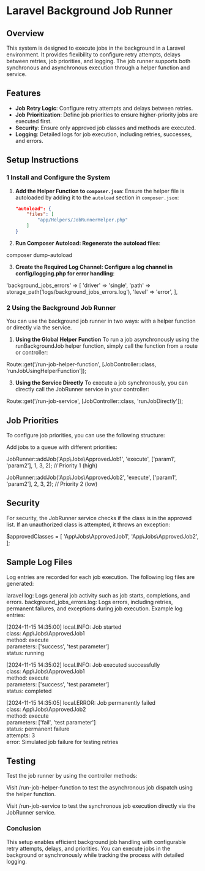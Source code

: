 # Laravel Background Job Runner

## Overview

This system is designed to execute jobs in the background in a Laravel environment. It provides flexibility to configure retry attempts, delays between retries, job priorities, and logging. The job runner supports both synchronous and asynchronous execution through a helper function and service.

## Features
- **Job Retry Logic**: Configure retry attempts and delays between retries.
- **Job Prioritization**: Define job priorities to ensure higher-priority jobs are executed first.
- **Security**: Ensure only approved job classes and methods are executed.
- **Logging**: Detailed logs for job execution, including retries, successes, and errors.

## Setup Instructions

### 1 Install and Configure the System

1. **Add the Helper Function to `composer.json`**:
   Ensure the helper file is autoloaded by adding it to the `autoload` section in `composer.json`:

   ```json
   "autoload": {
       "files": [
           "app/Helpers/JobRunnerHelper.php"
       ]
   }
2. **Run Composer Autoload: Regenerate the autoload files**:

composer dump-autoload

3. **Create the Required Log Channel: Configure a log channel in config/logging.php for error handling**:

'background_jobs_errors' => [
    'driver' => 'single',
    'path' => storage_path('logs/background_jobs_errors.log'),
    'level' => 'error',
],

### 2 Using the Background Job Runner

You can use the background job runner in two ways: with a helper function or directly via the service.

1. **Using the Global Helper Function**
To run a job asynchronously using the runBackgroundJob helper function, simply call the function from a route or controller:

Route::get('/run-job-helper-function', [JobController::class, 'runJobUsingHelperFunction']);

3. **Using the Service Directly**
To execute a job synchronously, you can directly call the JobRunner service in your controller:

Route::get('/run-job-service', [JobController::class, 'runJobDirectly']);

## Job Priorities
To configure job priorities, you can use the following structure:

Add jobs to a queue with different priorities:

JobRunner::addJob('App\\Jobs\\ApprovedJob1', 'execute', ['param1', 'param2'], 1, 3, 2); // Priority 1 (high)

JobRunner::addJob('App\\Jobs\\ApprovedJob2', 'execute', ['param1', 'param2'], 2, 3, 2); // Priority 2 (low)

## Security
For security, the JobRunner service checks if the class is in the approved list. If an unauthorized class is attempted, it throws an exception:

$approvedClasses = [
    'App\\Jobs\\ApprovedJob1',
    'App\\Jobs\\ApprovedJob2',
];

## Sample Log Files
Log entries are recorded for each job execution. The following log files are generated:

laravel log: Logs general job activity such as job starts, completions, and errors.
background_jobs_errors.log: Logs errors, including retries, permanent failures, and exceptions during job execution.
Example log entries:

[2024-11-15 14:35:00] local.INFO: Job started  
  class: App\\Jobs\\ApprovedJob1  
  method: execute  
  parameters: ['success', 'test parameter']  
  status: running  

[2024-11-15 14:35:02] local.INFO: Job executed successfully  
  class: App\\Jobs\\ApprovedJob1  
  method: execute  
  parameters: ['success', 'test parameter']  
  status: completed  

[2024-11-15 14:35:05] local.ERROR: Job permanently failed  
  class: App\\Jobs\\ApprovedJob2  
  method: execute  
  parameters: ['fail', 'test parameter']  
  status: permanent failure  
  attempts: 3  
  error: Simulated job failure for testing retries


## Testing
Test the job runner by using the controller methods:

Visit /run-job-helper-function to test the asynchronous job dispatch using the helper function.

Visit /run-job-service to test the synchronous job execution directly via the JobRunner service.

### Conclusion
This setup enables efficient background job handling with configurable retry attempts, delays, and priorities. You can execute jobs in the background or synchronously while tracking the process with detailed logging.
